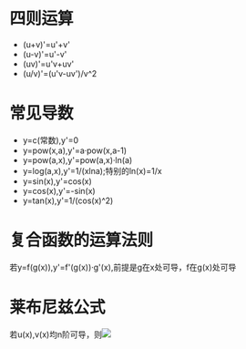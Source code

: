 # 四则运算
- (u+v)'=u'+v'
- (u-v)'=u'-v'
- (uv)'=u'v+uv'
- (u/v)'=(u'v-uv')/v^2

# 常见导数
- y=c(常数),y'=0
- y=pow(x,a),y'=a·pow(x,a-1)
- y=pow(a,x),y'=pow(a,x)·ln(a)
- y=log(a,x),y'=1/(xlna);特别的ln(x)=1/x
- y=sin(x),y'=cos(x)
- y=cos(x),y'=-sin(x)
- y=tan(x),y'=1/(cos(x)^2)

# 复合函数的运算法则

若y=f(g(x)),y'=f'(g(x))·g'(x),前提是g在x处可导，f在g(x)处可导

# 莱布尼兹公式
若u(x),v(x)均n阶可导，则![](https://tva1.sinaimg.cn/large/006y8mN6gy1g8xl2xwg4ij307000udfv.jpg)
